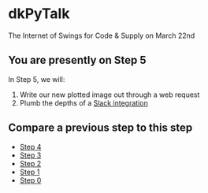 # dkPyTalk
The Internet of Swings for Code &amp; Supply on March 22nd

## You are presently on Step 5
In Step 5, we will:
1. Write our new plotted image out through a web request
2. Plumb the depths of a [Slack integration](https://api.slack.com/slash-commands)

## Compare a previous step to this step
* [Step 4](https://github.com/mressler/dkPyTalk/compare/step-4...step-5)
* [Step 3](https://github.com/mressler/dkPyTalk/compare/step-3...step-5)
* [Step 2](https://github.com/mressler/dkPyTalk/compare/step-2...step-5)
* [Step 1](https://github.com/mressler/dkPyTalk/compare/step-1...step-5)
* [Step 0](https://github.com/mressler/dkPyTalk/compare/step-0...step-5)